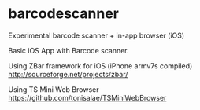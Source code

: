 barcodescanner
==============

Experimental barcode scanner + in-app browser (iOS)

Basic iOS App with Barcode scanner.

Using ZBar framework for iOS (iPhone armv7s compiled)
http://sourceforge.net/projects/zbar/

Using TS Mini Web Browser
https://github.com/tonisalae/TSMiniWebBrowser
